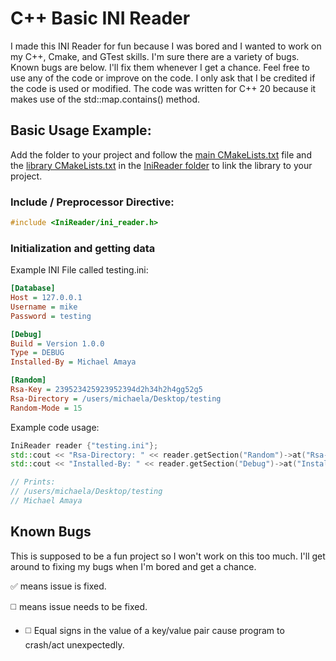 # C++ Basic INI Reader
I made this INI Reader for fun because I was bored and I wanted to work on my C++, Cmake, and GTest skills. I'm sure there are a variety of bugs. Known bugs are below. I'll fix them whenever I get a chance. Feel free to use any of the code or improve on the code. I only ask that I be credited if the code is used or modified. The code was written for C++ 20 because it makes use of the std::map.contains() method.

## Basic Usage Example:
Add the folder to your project and follow the [main CMakeLists.txt](CMakeLists.txt) file and the [library CMakeLists.txt](IniReader/CMakeLists.txt) in the [IniReader folder](IniReader/) to link the library to your project.

### Include / Preprocessor Directive:
```cpp
#include <IniReader/ini_reader.h>
```

### Initialization and getting data
Example INI File called testing.ini:
```ini
[Database]
Host = 127.0.0.1
Username = mike
Password = testing

[Debug]
Build = Version 1.0.0
Type = DEBUG
Installed-By = Michael Amaya

[Random]
Rsa-Key = 239523425923952394d2h34h2h4gg52g5
Rsa-Directory = /users/michaela/Desktop/testing
Random-Mode = 15
```

Example code usage:
```cpp
IniReader reader {"testing.ini"};
std::cout << "Rsa-Directory: " << reader.getSection("Random")->at("Rsa-Directory") << '\n';
std::cout << "Installed-By: " << reader.getSection("Debug")->at("Installed-By") << '\n';

// Prints:
// /users/michaela/Desktop/testing
// Michael Amaya
```

## Known Bugs
This is supposed to be a fun project so I won't work on this too much. I'll get around to fixing my bugs when I'm bored and get a chance.

:white_check_mark: means issue is fixed.

:white_medium_square: means issue needs to be fixed.

- :white_medium_square: Equal signs in the value of a key/value pair cause program to crash/act unexpectedly.
